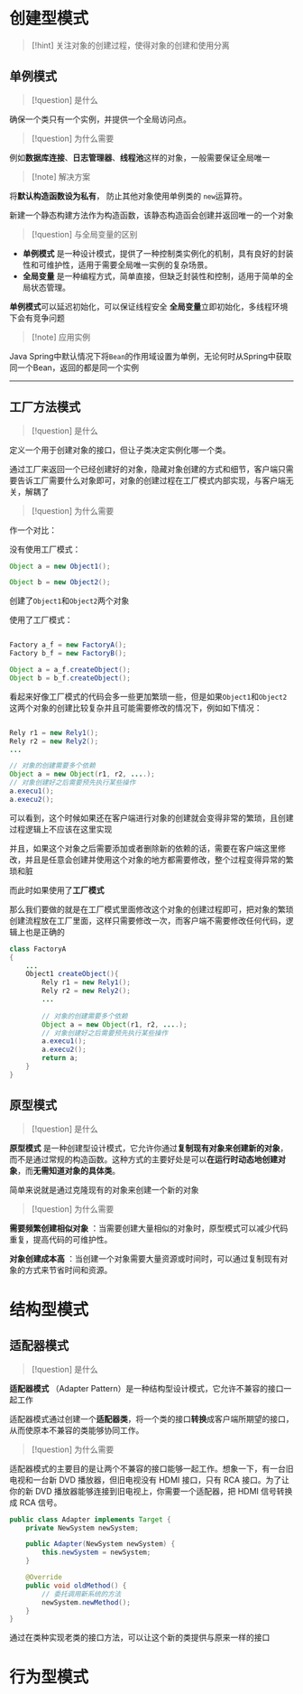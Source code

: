 # 创建型模式

> [!hint] 关注对象的创建过程，使得对象的创建和使用分离
> 

## 单例模式

> [!question] 是什么
> 

确保一个类只有一个实例，并提供一个全局访问点。

> [!question] 为什么需要
> 

例如**数据库连接**、**日志管理器**、**线程池**这样的对象，一般需要保证全局唯一

> [!note] 解决方案
> 

将**默认构造函数设为私有**， 防止其他对象使用单例类的 `new`运算符。

新建一个静态构建方法作为构造函数，该静态构造函会创建并返回唯一的一个对象

> [!question] 与全局变量的区别
> 

- **单例模式** 是一种设计模式，提供了一种控制类实例化的机制，具有良好的封装性和可维护性，适用于需要全局唯一实例的复杂场景。
- **全局变量** 是一种编程方式，简单直接，但缺乏封装性和控制，适用于简单的全局状态管理。

**单例模式**可以延迟初始化，可以保证线程安全
**全局变量**立即初始化，多线程环境下会有竞争问题

> [!note] 应用实例
> 

Java Spring中默认情况下将`Bean`的作用域设置为单例，无论何时从Spring中获取同一个Bean，返回的都是同一个实例

---

## 工厂方法模式

> [!question] 是什么
> 

定义一个用于创建对象的接口，但让子类决定实例化哪一个类。

通过工厂来返回一个已经创建好的对象，隐藏对象创建的方式和细节，客户端只需要告诉工厂需要什么对象即可，对象的创建过程在工厂模式内部实现，与客户端无关，解耦了

> [!question] 为什么需要
> 

作一个对比：

没有使用工厂模式：

```JAVA
Object a = new Object1();

Object b = new Object2();
```

创建了`Object1`和`Object2`两个对象

使用了工厂模式：

```JAVA

Factory a_f = new FactoryA();
Factory b_f = new FactoryB();

Object a = a_f.createObject();
Object b = b_f.createObject();

```

看起来好像工厂模式的代码会多一些更加繁琐一些，但是如果`Object1`和`Object2`这两个对象的创建比较复杂并且可能需要修改的情况下，例如如下情况：

```JAVA

Rely r1 = new Rely1();
Rely r2 = new Rely2();
...

// 对象的创建需要多个依赖
Object a = new Object(r1, r2, ....); 
// 对象创建好之后需要预先执行某些操作
a.execu1();
a.execu2();
```

可以看到，这个时候如果还在客户端进行对象的创建就会变得非常的繁琐，且创建过程逻辑上不应该在这里实现

并且，如果这个对象之后需要添加或者删除新的依赖的话，需要在客户端这里修改，并且是任意会创建并使用这个对象的地方都需要修改，整个过程变得异常的繁琐和脏

而此时如果使用了**工厂模式**

那么我们要做的就是在工厂模式里面修改这个对象的创建过程即可，把对象的繁琐创建流程放在工厂里面，这样只需要修改一次，而客户端不需要修改任何代码，逻辑上也是正确的

```JAVA
class FactoryA
{
	...
	Object1 createObject(){
		Rely r1 = new Rely1();
		Rely r2 = new Rely2();
		...
		
		// 对象的创建需要多个依赖
		Object a = new Object(r1, r2, ....); 
		// 对象创建好之后需要预先执行某些操作
		a.execu1();
		a.execu2();
		return a;
	}
}
```

## 原型模式

> [!question] 是什么
> 

**原型模式** 是一种创建型设计模式，它允许你通过**复制现有对象来创建新的对象**，而不是通过常规的构造函数。这种方式的主要好处是可以**在运行时动态地创建对象**，而**无需知道对象的具体类**。

简单来说就是通过克隆现有的对象来创建一个新的对象

> [!question] 为什么需要
> 

**需要频繁创建相似对象** ：当需要创建大量相似的对象时，原型模式可以减少代码重复，提高代码的可维护性。

**对象创建成本高** ：当创建一个对象需要大量资源或时间时，可以通过复制现有对象的方式来节省时间和资源。

# 结构型模式

## 适配器模式

> [!question] 是什么
> 

**适配器模式** （Adapter Pattern）是一种结构型设计模式，它允许不兼容的接口一起工作

适配器模式通过创建一个**适配器类**，将一个类的接口**转换**成客户端所期望的接口，从而使原本不兼容的类能够协同工作。


> [!question] 为什么需要
> 

适配器模式的主要目的是让两个不兼容的接口能够一起工作。想象一下，有一台旧电视和一台新 DVD 播放器，但旧电视没有 HDMI 接口，只有 RCA 接口。为了让你的新 DVD 播放器能够连接到旧电视上，你需要一个适配器，把 HDMI 信号转换成 RCA 信号。

```JAVA
public class Adapter implements Target {
    private NewSystem newSystem;

    public Adapter(NewSystem newSystem) {
        this.newSystem = newSystem;
    }

    @Override
    public void oldMethod() {
        // 委托调用新系统的方法
        newSystem.newMethod();
    }
}
```

通过在类种实现老类的接口方法，可以让这个新的类提供与原来一样的接口

# 行为型模式

